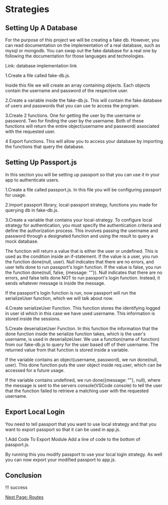# Strategies

## Setting Up A Database

For the purpose of this project we will be creating a fake db. However, you can read documentation on the implementation of a real database, such as mysql or mongodb. You can swap out the fake database for a real one by following the documentation for those languages and technologies.

Link: database implementation link

1.Create a file called fake-db.js.

Inside this file we will create an array containing objects. Each objects contain the username and password of the respective user.

2.Create a variable inside the fake-db.js.
This will contain the fake database of users and passwords that you can use to access the program.
<!-- screenshot of the code block -->

3.Create 2 functions. One for getting the user by the username or password. Two for finding the user by the username.
Both of these functions will return the entire object(username and password) associated with the requested user.
<!-- code block for first function -->
<!-- explanation of code block -->
<!-- code block for second function -->
<!-- explanation of code block -->
<!-- Note: if using another database you would code the functions differently but the logic would remain the same -->

4 Export functions.
This will allow you to access your database by importing the functions that query the database.
<!-- code block of the export and import codes -->

## Setting Up Passport.js

In this section you will be setting up passport so that you can use it in your app to authenticate users.

1.Create a file called passport.js.
In this file you will be configuring passport for usage.
<!--  -->

2.Import passport library, local-passport strategy, functions you made for querying db in fake-db.js.
<!-- code block of the imports -->

3.Create a variable that contains your local-strategy.
To configure local strategy for authentication, you must specify the authentication criteria and define the authorization process. This involves passing the username and password through a designated function and using the result to query a mock database.

<!-- code block displaying this step -->
<!-- explain the code below -->
<!-- annotated code block with explanations on each line -->

The function will return a value that is either the user or undefined. This is used as the condition inside an if-statement. If the value is a user, you run the function done(null, user). Null indicates that there are no errors, and user tells done to run passport's login function. If the value is false, you run the function done(null, false, {message: ""}). Null indicates that there are no errors, and false tells done NOT to run passport's login function. Instead, it sends whatever message is inside the message.

If the passport's login function is run, now passport will run the serializeUser function, which we will talk about now.

4.Create serializeUser Function.
This function stores the identifying logged in user id which in this case we have used username. This information is stored inside the sessions.
<!-- code block of serializeUser -->

5.Create deserializeUser Function.
In this function the information that the done function inside the serialize function takes, which is the user's username, is used in deserializeUser. We use a function(name of function) from our fake-db.js to query for the user based off of their username. The returned value from that function is stored inside a variable.
<!-- code block of deserializeUser function -->

If the variable contains an object(username, password), we run done(null, user). This done function puts the user object inside req.user, which can be accessed for a future usage.

If the variable contains undefined, we run done({message: ""}, null), where the message is sent to the servers console(VSCode console) to tell the user that the function failed to retrieve a matching user with the requested username.
<!-- screenshot of console with message -->

## Export Local Login

You need to tell passport that you want to use local strategy and that you want to export passport so that it can be used in app.js. 

1.Add Code To Export Module
Add a line of code to the bottom of passport.js.
 <!-- code block -->

By running this you modify passport to use your local login strategy. As well you can now export your modified passport to app.js.

## Conclusion
<!-- need to write -->
!!! success

[Next Page: Routes](/routes)
